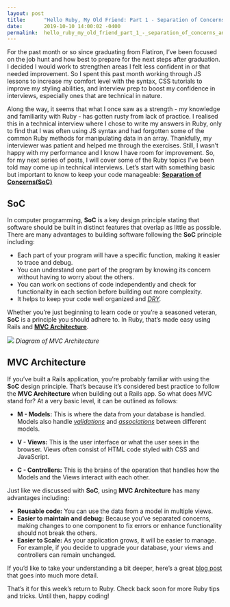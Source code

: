 ```yaml
---
layout: post
title:      "Hello Ruby, My Old Friend: Part 1 - Separation of Concerns and MVC"
date:       2019-10-10 14:00:02 -0400
permalink:  hello_ruby_my_old_friend_part_1_-_separation_of_concerns_and_mvc
---
```



For the past month or so since graduating from Flatiron, I’ve been focused on the job hunt and how best to prepare for the next steps after graduation.  I decided I would work to strengthen areas I felt less confident in or that needed improvement.  So I spent this past month working through JS lessons to increase my comfort level with the syntax, CSS tutorials to improve my styling abilities, and interview prep to boost my confidence in interviews, especially ones that are technical in nature.

Along the way, it seems that what I once saw as a strength - my knowledge and familiarity with Ruby - has gotten rusty from lack of practice.  I realised this in a technical interview where I chose to write my answers in Ruby, only to find that I was often using JS syntax and had forgotten some of the common Ruby methods for manipulating data in an array.  Thankfully, my interviewer was patient and helped me through the exercises.  Still, I wasn’t happy with my performance and I know I have room for improvement.  So, for my next series of posts, I will cover some of the Ruby topics I’ve been told may come up in technical interviews.  Let’s start with something basic but important to know to keep your code manageable: **[Separation of Concerns(SoC)](https://en.wikipedia.org/wiki/Separation_of_concerns)**

## SoC

In computer programming, **SoC** is a key design principle stating that software should be built in distinct features that overlap as little as possible.  There are many advantages to building software following the **SoC** principle including:

* Each part of your program will have a specific function, making it easier to trace and debug.
* You can understand one part of the program by knowing its concern without having to worry about the others.
* You can work on sections of code independently and check for functionality in each section before building out more complexity.
* It helps to keep your code well organized and *[DRY](https://en.wikipedia.org/wiki/Don%27t_repeat_yourself).*

Whether you’re just beginning to learn code or you’re a seasoned veteran, **SoC** is a principle you should adhere to.  In Ruby, that’s made easy using Rails and **[MVC Architecture]( https://www.sitepoint.com/model-view-controller-mvc-architecture-rails/)**.

![](https://www.guru99.com/images/1/122118_0445_MVCTutorial1.png)
*Diagram of MVC Architecture*

## MVC Architecture

If you’ve built a Rails application, you’re probably familiar with using the **SoC** design principle.  That’s because it’s considered best practice to follow the **MVC Architecture** when building out a Rails app.  So what does MVC stand for?  At a very basic level, it can be outlined as follows:

* **M - Models:** This is where the data from your database is handled.  Models also handle *[validations](https://guides.rubyonrails.org/active_record_validations.html)* and *[associations](https://guides.rubyonrails.org/association_basics.html)* between different models.

* **V - Views:** This is the user interface or what the user sees in the browser.  Views often consist of HTML code styled with CSS and JavaScript.

* **C - Controllers:** This is the brains of the operation that handles how the Models and the Views interact with each other.

Just like we discussed with **SoC**, using **MVC Architecture** has many advantages including:

* **Reusable code:** You can use the data from a model in multiple views.  
* **Easier to maintain and debug:** Because you’ve separated concerns, making changes to one component to fix errors or enhance functionality should not break the others.
* **Easier to Scale:** As your application grows, it will be easier to manage.  For example, if you decide to upgrade your database, your views and controllers can remain unchanged.

If you’d like to take your understanding a bit deeper, here’s a great [blog post](https://betterexplained.com/articles/intermediate-rails-understanding-models-views-and-controllers/) that goes into much more detail.  

That’s it for this week’s return to Ruby.  Check back soon for more Ruby tips and tricks.  Until then, happy coding!

